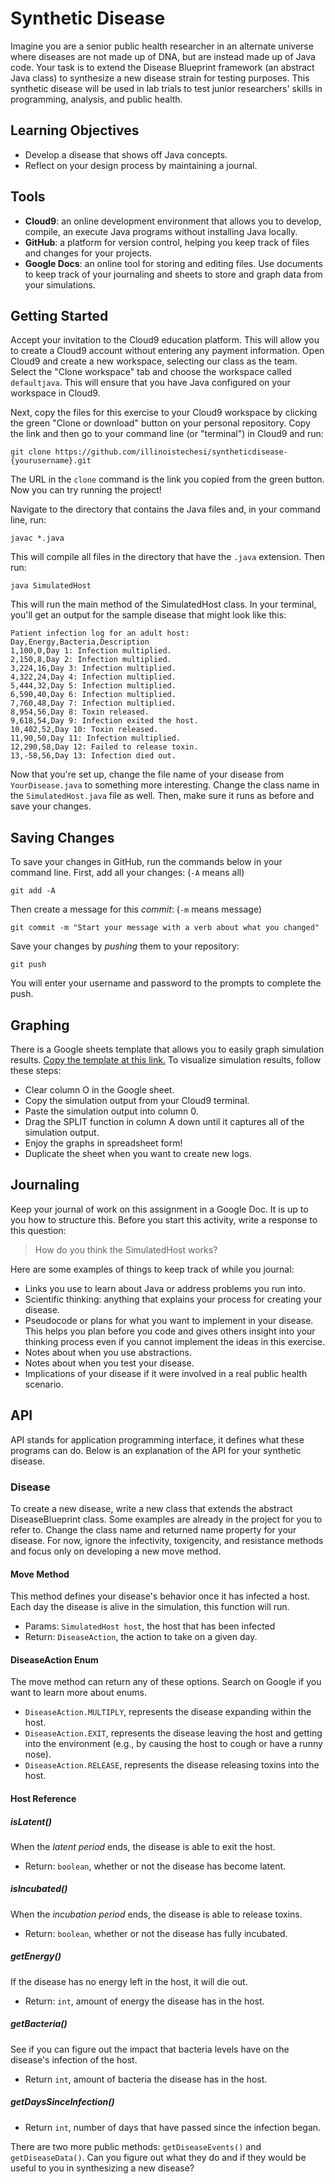 # Synthetic Disease
Imagine you are a senior public health researcher in an alternate universe where diseases are not made up of DNA, but are instead made up of Java code.
Your task is to extend the Disease Blueprint framework (an abstract Java class) to synthesize a new disease strain for testing purposes. This synthetic disease will be used in lab trials to test junior researchers' skills in programming, analysis, and public health.

## Learning Objectives
- Develop a disease that shows off Java concepts.
- Reflect on your design process by maintaining a journal.

## Tools
- **Cloud9**: an online development environment that allows you to develop, compile, an execute Java programs without installing Java locally.
- **GitHub**: a platform for version control, helping you keep track of files and changes for your projects.
- **Google Docs**: an online tool for storing and editing files. Use documents to keep track of your journaling and sheets to store and graph data from your simulations.

## Getting Started
Accept your invitation to the Cloud9 education platform. This will allow you to create a Cloud9 account without entering any payment information. Open Cloud9 and create a new workspace, selecting our class as the team. Select the "Clone workspace" tab and choose the workspace called `defaultjava`. This will ensure that you have Java configured on your workspace in Cloud9.

Next, copy the files for this exercise to your Cloud9 workspace by clicking the green "Clone or download" button on your personal repository. Copy the link and then go to your command line (or "terminal") in Cloud9 and run:

```
git clone https://github.com/illinoistechesi/syntheticdisease-{yourusername}.git
```

The URL in the `clone` command is the link you copied from the green button. Now you can try running the project!

Navigate to the directory that contains the Java files and, in your command line, run:
```
javac *.java
```
This will compile all files in the directory that have the `.java` extension. Then run:
```
java SimulatedHost
```
This will run the main method of the SimulatedHost class. In your terminal, you'll get an output for the sample disease that might look like this:
```
Patient infection log for an adult host:
Day,Energy,Bacteria,Description
1,100,0,Day 1: Infection multiplied.
2,150,8,Day 2: Infection multiplied.
3,224,16,Day 3: Infection multiplied.
4,322,24,Day 4: Infection multiplied.
5,444,32,Day 5: Infection multiplied.
6,590,40,Day 6: Infection multiplied.
7,760,48,Day 7: Infection multiplied.
8,954,56,Day 8: Toxin released.
9,618,54,Day 9: Infection exited the host.
10,402,52,Day 10: Toxin released.
11,90,50,Day 11: Infection multiplied.
12,290,58,Day 12: Failed to release toxin.
13,-58,56,Day 13: Infection died out.
```
Now that you're set up, change the file name of your disease from `YourDisease.java` to something more interesting. Change the class name in the `SimulatedHost.java` file as well. Then, make sure it runs as before and save your changes.

## Saving Changes
To save your changes in GitHub, run the commands below in your command line. First, add all your changes: (`-A` means all)
```
git add -A
```
Then create a message for this *commit*: (`-m` means message)
```
git commit -m "Start your message with a verb about what you changed"
```
Save your changes by *pushing* them to your repository:
```
git push
```
You will enter your username and password to the prompts to complete the push.

## Graphing

There is a Google sheets template that allows you to easily graph simulation results. [Copy the template at this link.](https://docs.google.com/spreadsheets/d/1GwgjTrNvR_vjGw3Zn--a5U80B0B18dEmUmb8mjrWQQk/copy) To visualize simulation results, follow these steps:
- Clear column O in the Google sheet.
- Copy the simulation output from your Cloud9 terminal.
- Paste the simulation output into column 0.
- Drag the SPLIT function in column A down until it captures all of the simulation output.
- Enjoy the graphs in spreadsheet form!
- Duplicate the sheet when you want to create new logs.

## Journaling
Keep your journal of work on this assignment in a Google Doc. It is up to you how to structure this. Before you start this activity, write a response to this question:

> How do you think the SimulatedHost works?

Here are some examples of things to keep track of while you journal:
- Links you use to learn about Java or address problems you run into.
- Scientific thinking: anything that explains your process for creating your disease.
- Pseudocode or plans for what you want to implement in your disease. This helps you plan before you code and gives others insight into your thinking process even if you cannot implement the ideas in this exercise.
- Notes about when you use abstractions.
- Notes about when you test your disease.
- Implications of your disease if it were involved in a real public health scenario.

## API
API stands for application programming interface, it defines what these programs can do. Below is an explanation of the API for your synthetic disease.

### Disease
To create a new disease, write a new class that extends the abstract DiseaseBlueprint class. Some examples are already in the project for you to refer to. Change the class name and returned name property for your disease. For now, ignore the infectivity, toxigencity, and resistance methods and focus only on developing a new move method.

#### Move Method
This method defines your disease's behavior once it has infected a host. Each day the disease is alive in the simulation, this function will run.
- Params: `SimulatedHost host`, the host that has been infected
- Return: `DiseaseAction`, the action to take on a given day.

#### DiseaseAction Enum
The move method can return any of these options. Search on Google if you want to learn more about enums.
- `DiseaseAction.MULTIPLY`, represents the disease expanding within the host.
- `DiseaseAction.EXIT`, represents the disease leaving the host and getting into the environment (e.g., by causing the host to cough or have a runny nose).
- `DiseaseAction.RELEASE`, represents the disease releasing toxins into the host.

#### Host Reference

##### isLatent()
When the *latent period* ends, the disease is able to exit the host.
- Return: `boolean`, whether or not the disease has become latent.

##### isIncubated()
When the *incubation period* ends, the disease is able to release toxins.
- Return: `boolean`, whether or not the disease has fully incubated.

##### getEnergy()
If the disease has no energy left in the host, it will die out.
- Return: `int`, amount of energy the disease has in the host.

##### getBacteria()
See if you can figure out the impact that bacteria levels have on the disease's infection of the host.
- Return `int`, amount of bacteria the disease has in the host.

##### getDaysSinceInfection()
- Return `int`, number of days that have passed since the infection began.

There are two more public methods: `getDiseaseEvents()` and `getDiseaseData()`. Can you figure out what they do and if they would be useful to you in synthesizing a new disease?
